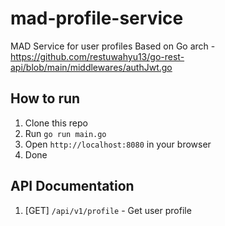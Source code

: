 # mad-profile-service
MAD Service for user profiles
 Based on Go arch - https://github.com/restuwahyu13/go-rest-api/blob/main/middlewares/authJwt.go

## How to run
1. Clone this repo
2. Run `go run main.go`
3. Open `http://localhost:8080` in your browser
4. Done

## API Documentation
1. [GET] `/api/v1/profile` - Get user profile

